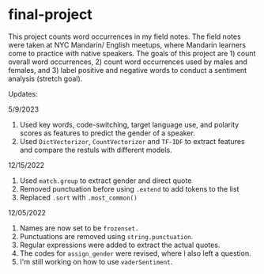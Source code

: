 # final-project

This project counts word occurrences in my field notes. The field notes were taken at NYC Mandarin/ English meetups, where Mandarin learners come to practice with native speakers. The goals of this project are 1) count overall word occurrences, 2) count word occurrences used by males and females, and 3) label positive and negative words to conduct a sentiment analysis (stretch goal).

Updates:

5/9/2023
1) Used key words, code-switching, target language use, and polarity scores as features to predict the gender of a speaker.
2) Used `DictVectorizor`, `CountVectorizor` and `TF-IDF` to extract features and compare the restuls with different models.

12/15/2022
1) Used `match.group` to extract gender and direct quote
2) Removed punctuation before using `.extend` to add tokens to the list
3) Replaced `.sort` with `.most_common()`

12/05/2022
1) Names are now set to be `frozenset.`
2) Punctuations are removed using `string.punctuation`.
3) Regular expressions were added to extract the actual quotes.
4) The codes for `assign_gender` were revised, where I also left a question.
5) I'm still working on how to use `vaderSentiment`.
